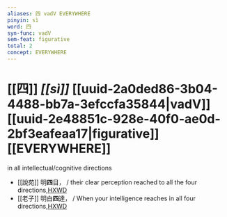 ```yaml
---
aliases: 四 vadV EVERYWHERE
pinyin: sì
word: 四
syn-func: vadV
sem-feat: figurative
total: 2
concept: EVERYWHERE 
---
```

# [[四]] *[[sì]]*  [[uuid-2a0ded86-3b04-4488-bb7a-3efccfa35844|vadV]] [[uuid-2e48851c-928e-40f0-ae0d-2bf3eafeaa17|figurative]] [[EVERYWHERE]]
in all intellectual/cognitive directions
 - [[說苑]] 明**四**目， / their clear perception reached to all the four directions,[HXWD](https://hxwd.org/textview.html?location=CH1a0907_CHANT_001-8a.27)
 - [[老子]] 明白**四**達， / When your intelligence reaches in all four directions,[HXWD](https://hxwd.org/textview.html?location=KR5c0057_tls_010-1a.14)